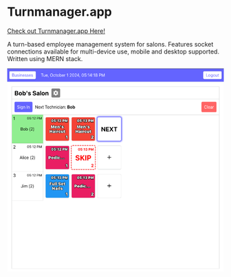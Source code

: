 # Turnmanager.app

[Check out Turnmanager.app Here!](https://turnmanager.app/)

A turn-based employee management system for salons. Features socket connections available for multi-device use, mobile and desktop supported. Written using MERN stack.

![App Demo Img](example_image.png)
